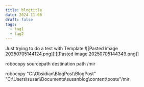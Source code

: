 ```yaml
---
title: blogtitle
date: 2024-11-06
draft: false
tags:
  - tag1
  - tag2
---
```


Just trying to do a test with Template
![[Pasted image 20250705144124.png]]![[Pasted image 20250705144349.png]]

robocopy sourcepath destination path /mir


robocopy "C:\Obsidian\BlogPost\BlogPost" "C:\Users\susan\Documents\susanblog\content\posts"/mir